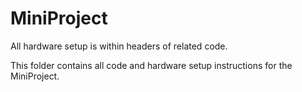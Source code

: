 # MiniProject 
All hardware setup is within headers of related code.

This folder contains all code and hardware setup instructions for the MiniProject.
